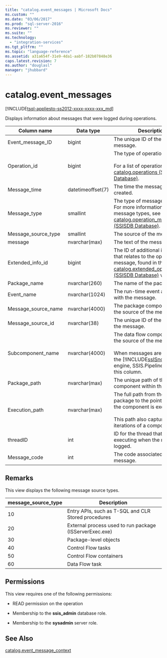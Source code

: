 ```yaml
---
title: "catalog.event_messages | Microsoft Docs"
ms.custom: ""
ms.date: "03/06/2017"
ms.prod: "sql-server-2016"
ms.reviewer: ""
ms.suite: ""
ms.technology: 
  - "integration-services"
ms.tgt_pltfrm: ""
ms.topic: "language-reference"
ms.assetid: a31a654f-31e9-4da1-aabf-182b07848e36
caps.latest.revision: 7
ms.author: "douglasl"
manager: "jhubbard"
---
```

# catalog.event_messages
[!INCLUDE[tsql-appliesto-ss2012-xxxx-xxxx-xxx_md](../../../integration-services/system/stored-procedures/includes/tsql-appliesto-ss2012-xxxx-xxxx-xxx-md.md)]

  Displays information about messages that were logged during operations.  
  
|Column name|Data type|Description|  
|-----------------|---------------|-----------------|  
|Event_message_ID|bigint|The unique ID of the event message.|  
|Operation_id|bigint|The type of operation.<br /><br /> For a list of operation types, see [catalog.operations &#40;SSISDB Database&#41;](../../../integration-services/system/views/catalog.operations-ssisdb-database.md).|  
|Message_time|datetimeoffset(7)|The time the message was created.|  
|Message_type|smallint|The type of message displayed. For more information about message types, see [catalog.operation_messages &#40;SSISDB Database&#41;](../../../integration-services/system/views/catalog.operation-messages-ssisdb-database.md).|  
|Message_source_type|smallint|The source of the message.|  
|message|nvarchar(max)|The text of the message.|  
|Extended_info_id|bigint|The ID of additional information that relates to the operation message, found in the [catalog.extended_operation_info &#40;SSISDB Database&#41;](../../../integration-services/system/views/catalog.extended-operation-info-ssisdb-database.md) view.|  
|Package_name|nvarchar(260)|The name of the package file.|  
|Event_name|nvarchar(1024)|The run-time event associated with the message.|  
|Message_source_name|nvarchar(4000)|The package component that is the source of the message.|  
|Message_source_id|nvarchar(38)|The unique ID of the source of the message.|  
|Subcomponent_name|nvarchar(4000)|The data flow component that is the source of the message.<br /><br /> When messages are returned by the [!INCLUDE[ssISnoversion](../../../advanced-analytics/r-services/includes/ssisnoversion-md.md)] engine, SSIS.Pipeline appears in this column.|  
|Package_path|nvarchar(max)|The unique path of the component within the package.|  
|Execution_path|nvarchar(max)|The full path from the parent package to the point in which the component is executed.<br /><br /> This path also captures iterations of a component.|  
|threadID|int|ID for the thread that is executing when the message is logged.|  
|Message_code|int|The code associated with the message.|  
  
## Remarks  
 This view displays the following message source types.  
  
|**message_source_type**|Description|  
|-------------------------------|-----------------|  
|10|Entry APIs, such as T-SQL and CLR Stored procedures|  
|20|External process used to run package (ISServerExec.exe)|  
|30|Package-level objects|  
|40|Control Flow tasks|  
|50|Control Flow containers|  
|60|Data Flow task|  
  
## Permissions  
 This view requires one of the following permissions:  
  
-   READ permission on the operation  
  
-   Membership to the **ssis_admin** database role.  
  
-   Membership to the **sysadmin** server role.  
  
## See Also  
 [catalog.event_message_context](../../../integration-services/system/views/catalog.event-message-context.md)  
  
  